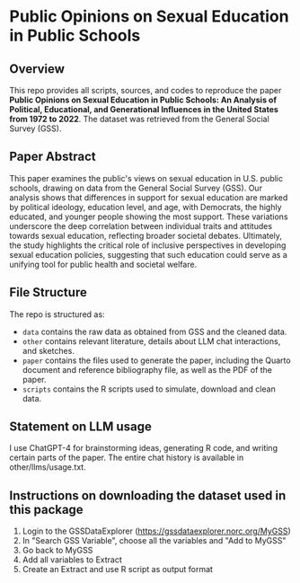 # Public Opinions on Sexual Education in Public Schools

## Overview

This repo provides all scripts, sources, and codes to reproduce the paper **Public Opinions on Sexual Education in Public Schools: An Analysis of Political, Educational, and Generational Influences in the United States from 1972 to 2022**. The dataset was retrieved from the General Social Survey (GSS).

## Paper Abstract

This paper examines the public's views on sexual education in U.S. public schools, drawing on data from the General Social Survey (GSS). Our analysis shows that differences in support for sexual education are marked by political ideology, education level, and age, with Democrats, the highly educated, and younger people showing the most support. These variations underscore the deep correlation between individual traits and attitudes towards sexual education, reflecting broader societal debates. Ultimately, the study highlights the critical role of inclusive perspectives in developing sexual education policies, suggesting that such education could serve as a unifying tool for public health and societal welfare.

## File Structure

The repo is structured as:

-   `data` contains the raw data as obtained from GSS and the cleaned data.
-   `other` contains relevant literature, details about LLM chat interactions, and sketches.
-   `paper` contains the files used to generate the paper, including the Quarto document and reference bibliography file, as well as the PDF of the paper. 
-   `scripts` contains the R scripts used to simulate, download and clean data.


## Statement on LLM usage

I use ChatGPT-4 for brainstorming ideas, generating R code, and writing certain parts of the paper. The entire chat history is available in other/llms/usage.txt.

## Instructions on downloading the dataset used in this package

1. Login to the GSSDataExplorer (https://gssdataexplorer.norc.org/MyGSS)
2. In "Search GSS Variable", choose all the variables and "Add to MyGSS"
3. Go back to MyGSS
4. Add all variables to Extract
5. Create an Extract and use R script as output format